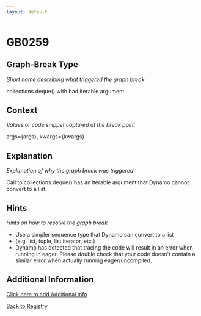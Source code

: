 ```yaml
---
layout: default
---
```

# GB0259

## Graph-Break Type
*Short name describing what triggered the graph break*

collections.deque() with bad iterable argument

## Context
*Values or code snippet captured at the break point*

args={args}, kwargs={kwargs}

## Explanation
*Explanation of why the graph break was triggered*

Call to collections.deque() has an iterable argument that Dynamo cannot convert to a list.

## Hints
*Hints on how to resolve the graph break*

- Use a simpler sequence type that Dynamo can convert to a list 
- (e.g. list, tuple, list iterator, etc.)
- Dynamo has detected that tracing the code will result in an error when running in eager. Please double check that your code doesn't contain a similar error when actually running eager/uncompiled.


## Additional Information

<!-- ADDITIONAL INFORMATION START - Add custom information below this line -->

<!-- ADDITIONAL INFORMATION END -->


[Click here to add Additional Info](https://github.com/pytorch-labs/compile-graph-break-site/edit/main/docs/gb/gb0259.md)

[Back to Registry](../index.html)
